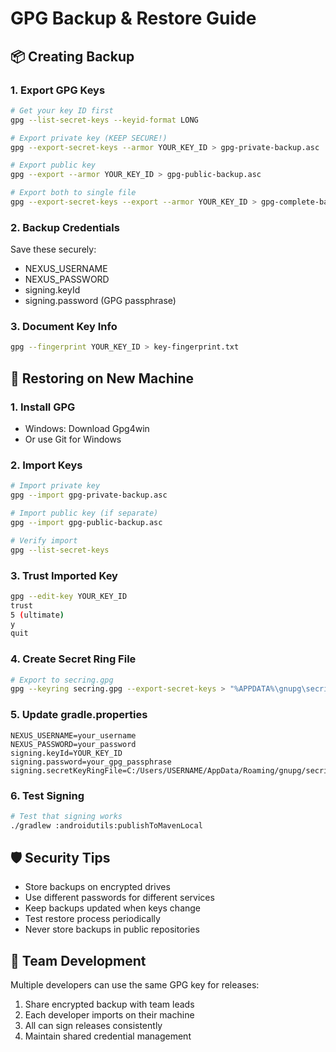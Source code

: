# GPG Backup & Restore Guide

## 📦 Creating Backup

### 1. Export GPG Keys
```bash
# Get your key ID first
gpg --list-secret-keys --keyid-format LONG

# Export private key (KEEP SECURE!)
gpg --export-secret-keys --armor YOUR_KEY_ID > gpg-private-backup.asc

# Export public key
gpg --export --armor YOUR_KEY_ID > gpg-public-backup.asc

# Export both to single file
gpg --export-secret-keys --export --armor YOUR_KEY_ID > gpg-complete-backup.asc
```

### 2. Backup Credentials
Save these securely:
- NEXUS_USERNAME
- NEXUS_PASSWORD  
- signing.keyId
- signing.password (GPG passphrase)

### 3. Document Key Info
```bash
gpg --fingerprint YOUR_KEY_ID > key-fingerprint.txt
```

## 🔄 Restoring on New Machine

### 1. Install GPG
- Windows: Download Gpg4win
- Or use Git for Windows

### 2. Import Keys
```bash
# Import private key
gpg --import gpg-private-backup.asc

# Import public key (if separate)
gpg --import gpg-public-backup.asc

# Verify import
gpg --list-secret-keys
```

### 3. Trust Imported Key
```bash
gpg --edit-key YOUR_KEY_ID
trust
5 (ultimate)
y
quit
```

### 4. Create Secret Ring File
```bash
# Export to secring.gpg
gpg --keyring secring.gpg --export-secret-keys > "%APPDATA%\gnupg\secring.gpg"
```

### 5. Update gradle.properties
```properties
NEXUS_USERNAME=your_username
NEXUS_PASSWORD=your_password
signing.keyId=YOUR_KEY_ID
signing.password=your_gpg_passphrase
signing.secretKeyRingFile=C:/Users/USERNAME/AppData/Roaming/gnupg/secring.gpg
```

### 6. Test Signing
```bash
# Test that signing works
./gradlew :androidutils:publishToMavenLocal
```

## 🛡️ Security Tips

- Store backups on encrypted drives
- Use different passwords for different services
- Keep backups updated when keys change
- Test restore process periodically
- Never store backups in public repositories

## 📱 Team Development

Multiple developers can use the same GPG key for releases:
1. Share encrypted backup with team leads
2. Each developer imports on their machine
3. All can sign releases consistently
4. Maintain shared credential management
